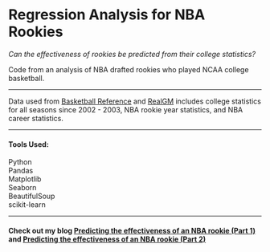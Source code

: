 # Regression Analysis for NBA Rookies
*Can the effectiveness of rookies be predicted from their college statistics?*

Code from an analysis of NBA drafted rookies who played NCAA college basketball. 

***
Data used from [Basketball Reference](https://www.basketball-reference.com/) and [RealGM](https://basketball.realgm.com/) includes college statistics for all seasons since 2002 - 2003, NBA rookie year statistics, and NBA career statistics.

***
#### Tools Used:  
Python  
Pandas  
Matplotlib  
Seaborn  
BeautifulSoup  
scikit-learn    

***

#### Check out my blog [Predicting the effectiveness of an NBA rookie (Part 1)](https://kennythedatascientist.weebly.com/blog/predictive-model-for-nba-rookie-effectiveness) and [Predicting the effectiveness of an NBA rookie (Part 2)](https://kennythedatascientist.weebly.com/blog/predictive-model-for-nba-rookie-effectiveness-continued)
